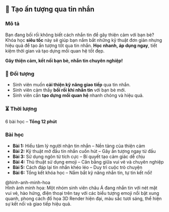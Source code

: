 ## 📌 Tạo ấn tượng qua tin nhắn  

### Mô tả  
Bạn đang bối rối không biết cách nhắn tin để gây thiện cảm với bạn bè?  
Khóa học **siêu tốc** này sẽ giúp bạn nắm bắt những kỹ thuật đơn giản nhưng hiệu quả để tạo ấn tượng tốt qua tin nhắn. **Học nhanh, áp dụng ngay**, tiết kiệm thời gian và tạo dựng mối quan hệ tốt đẹp.  

**Gây thiện cảm, kết nối bạn bè, nhắn tin chuyên nghiệp!**  


### 🎯 Đối tượng  
- Sinh viên muốn **cải thiện kỹ năng giao tiếp** qua tin nhắn.  
- Sinh viên cảm thấy **bối rối khi nhắn tin** với bạn bè mới.  
- Sinh viên cần **tạo dựng mối quan hệ** nhanh chóng và hiệu quả.  


### ⏳ Thời lượng  
6 bài học – **Tổng 12 phút**  


### Bài học  
- **Bài 1:** Hiểu tâm lý người nhận tin nhắn – Nền tảng của thiện cảm  
- **Bài 2:** Kỹ thuật mở đầu tin nhắn cuốn hút – Gây ấn tượng ngay từ đầu  
- **Bài 3:** Sử dụng ngôn từ tích cực – Bí quyết tạo cảm giác dễ chịu  
- **Bài 4:** Thủ thuật sử dụng emoji – Cân bằng giữa vui vẻ và chuyên nghiệp  
- **Bài 5:** Cách đáp lại tin nhắn khéo léo – Duy trì cuộc trò chuyện  
- **Bài 6:** Tổng kết khóa học – Nắm bắt kỹ năng nhắn tin, tự tin kết nối!  

@hinh-anh-minh-hoa  
Hình ảnh minh họa: Một nhóm sinh viên châu Á đang nhắn tin với nét mặt vui vẻ, hào hứng, điện thoại trên tay với các biểu tượng emoji nổi bật xung quanh, phong cách đồ họa 3D Render hiện đại, màu sắc tươi sáng, thể hiện sự kết nối và giao tiếp hiệu quả.